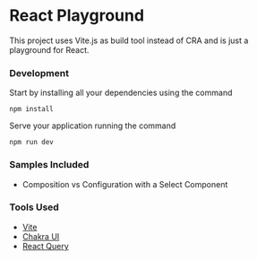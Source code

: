 # React Playground

This project uses Vite.js as build tool instead of CRA and is just a playground for React.

### Development

Start by installing all your dependencies using the command

`npm install`

Serve your application running the command

`npm run dev`

### Samples Included

- Composition vs Configuration with a Select Component

### Tools Used

- [Vite](https://vitejs.dev/)
- [Chakra UI](https://chakra-ui.com/)
- [React Query](https://react-query.tanstack.com/)
